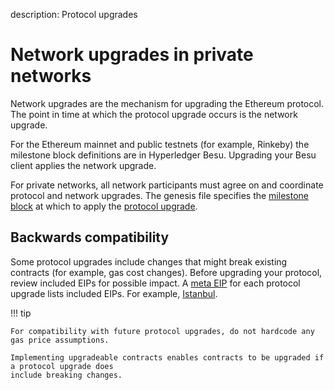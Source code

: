 description: Protocol upgrades
<!--- END of page meta data -->

# Network upgrades in private networks

Network upgrades are the mechanism for upgrading the Ethereum protocol. The point in time at which
the protocol upgrade occurs is the network upgrade.

For the Ethereum mainnet and public testnets (for example, Rinkeby) the milestone block definitions
are in Hyperledger Besu. Upgrading your Besu client applies the network upgrade.

For private networks, all network participants must agree on and coordinate protocol and network
upgrades. The genesis file specifies the
[milestone block](../Reference/Config-Items.md#milestone-blocks) at which to apply the
[protocol upgrade](../HowTo/Upgrade/Upgrade-Protocol.md).

## Backwards compatibility

Some protocol upgrades include changes that might break existing contracts (for example, gas cost
changes). Before upgrading your protocol, review included EIPs for possible impact. A
[meta EIP](https://eips.ethereum.org/meta) for each protocol upgrade lists included EIPs. For
example, [Istanbul](https://eips.ethereum.org/EIPS/eip-1679).

!!! tip

    For compatibility with future protocol upgrades, do not hardcode any gas price assumptions.

    Implementing upgradeable contracts enables contracts to be upgraded if a protocol upgrade does
    include breaking changes. 